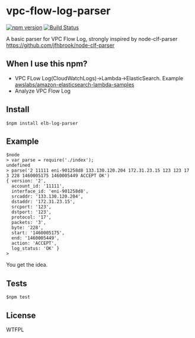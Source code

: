 # vpc-flow-log-parser

[![npm version](https://badge.fury.io/js/vpc-flow-log-parser.svg)](https://badge.fury.io/js/vpc-flow-log-parser)
[![Build Status](https://travis-ci.org/toshihirock/node-vpc-flow-log-parser.svg?branch=master)](https://travis-ci.org/toshihirock/node-vpc-flow-log-parser)

A basic parser for VPC Flow Log, strongly inspired by node-clf-parser https://github.com/jfhbrook/node-clf-parser 

## When I use this npm?

+ VPC FLow Log(CloudWatchLogs)->Lambda->ElasticSearch. Example [awslabs/amazon-elasticsearch-lambda-samples](https://github.com/awslabs/amazon-elasticsearch-lambda-samples/blob/master/src/s3_lambda_es.js)
+ Analyze VPC Flow Log

## Install

```
$npm install elb-log-parser
```

## Example

```
$node
> var parse = require('./index');
undefined
> parse('2 11111 eni-901258d8 133.130.120.204 172.31.23.15 123 123 17 3 228 1460005175 1460005449 ACCEPT OK')
{ version: '2',
  account_id: '11111',
  interface_id: 'eni-901258d8',
  srcaddr: '133.130.120.204',
  dstaddr: '172.31.23.15',
  srcport: '123',
  dstport: '123',
  protocol: '17',
  packets: '3',
  byte: '228',
  start: '1460005175',
  end: '1460005449',
  action: 'ACCEPT',
  log_status: 'OK' }
>
```

You get the idea.

## Tests

```
$npm test
```

## License

WTFPL
